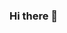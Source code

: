### Hi there 👋

<!--
**ivonnemorenoa/ivonnemorenoa** is a ✨ _special_ ✨ repository because its `README.md` (this file) appears on your GitHub profile.
![Texto alternativo](Descargas/IvonneMoreno.png)

Here are some ideas to get you started:

- 🔭 I’m currently working on ...
- 🌱 I’m currently learning ...
- 👯 I’m looking to collaborate on ...
- 🤔 I’m looking for help with ...
- 💬 Ask me about ...
- 📫 How to reach me: ...
- 😄 Pronouns: ...
- ⚡ Fun fact: ...
-->
